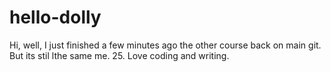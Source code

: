 # hello-dolly

Hi, well, I just finished a few minutes ago the other course back on main git.
But its stil lthe same me.
25. Love coding and writing.
